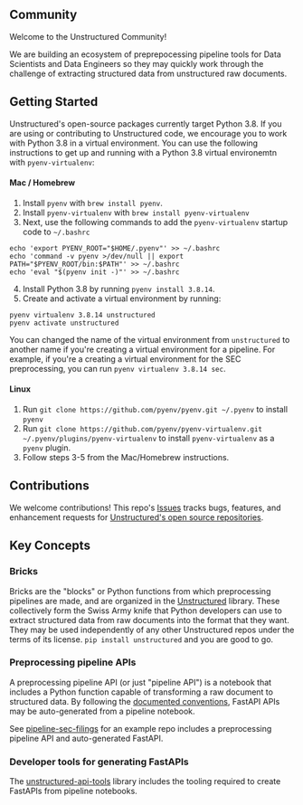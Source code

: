 ## Community

Welcome to the Unstructured Community!

We are building an ecosystem of preprepocessing pipeline tools for Data Scientists
and Data Engineers so they may quickly work through the challenge of extracting
structured data from unstructured raw documents.

## Getting Started

Unstructured's open-source packages currently target Python 3.8. If you are using or contributing
to Unstructured code, we encourage you to work with Python 3.8 in a virtual environment. You can
use the following instructions to get up and running with a Python 3.8 virtual environemtn
with `pyenv-virtualenv`:

#### Mac / Homebrew

1. Install `pyenv` with `brew install pyenv`.
2. Install `pyenv-virtualenv` with `brew install pyenv-virtualenv`
3. Next, use the following commands to add the `pyenv-virtualenv` startup code to `~/.bashrc`

```
echo 'export PYENV_ROOT="$HOME/.pyenv"' >> ~/.bashrc
echo 'command -v pyenv >/dev/null || export PATH="$PYENV_ROOT/bin:$PATH"' >> ~/.bashrc
echo 'eval "$(pyenv init -)"' >> ~/.bashrc
```

4. Install Python 3.8 by running `pyenv install 3.8.14`.
5. Create and activate a virtual environment by running:

```
pyenv virtualenv 3.8.14 unstructured
pyenv activate unstructured
```

You can changed the name of the virtual environment from `unstructured` to another name if you're
creating a virtual environment for a pipeline. For example, if you're a creating a virtual
environment for the SEC preprocessing, you can run `pyenv virtualenv 3.8.14 sec`.

#### Linux

1. Run `git clone https://github.com/pyenv/pyenv.git ~/.pyenv` to install `pyenv`
2. Run `git clone https://github.com/pyenv/pyenv-virtualenv.git ~/.pyenv/plugins/pyenv-virtualenv`
   to install `pyenv-virtualenv` as a `pyenv` plugin.
4. Follow steps 3-5 from the Mac/Homebrew instructions.

## Contributions

We welcome contributions! This repo's [Issues](https://github.com/Unstructured-IO/community-tasks/issues)
tracks bugs, features, and enhancement requests for [Unstructured's open source repositories](https://github.com/Unstructured-IO/).

## Key Concepts

### Bricks

Bricks are the "blocks" or Python functions from which preprocessing pipelines are made, and are organized
in the [Unstructured](https://github.com/Unstructured-IO/unstructured) library. These collectively form
the Swiss Army knife that Python developers can use to extract structured data from raw documents into
the format that they want. They may be used independently of any other Unstructured repos  under the
terms of its license. `pip install unstructured` and you are good to go.

### Preprocessing pipeline APIs

A preprocessing pipeline API (or just "pipeline API") is a notebook that includes a Python function
capable of transforming a raw document to structured data. By following the [documented conventions](Pipelines-and-APIs.md),
FastAPI APIs may be auto-generated from a pipeline notebook.

See [pipeline-sec-filings](https://github.com/Unstructured-IO/pipeline-sec-filings/) for an example repo
includes a preprocessing pipeline API and auto-generated FastAPI.

### Developer tools for generating FastAPIs

The [unstructured-api-tools](https://github.com/Unstructured-IO/unstructured-api-tools) library includes the
tooling required to create FastAPIs from pipeline notebooks.
